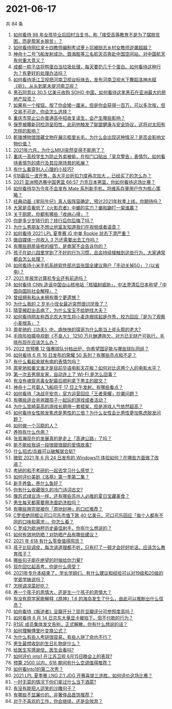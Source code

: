 # 2021-06-17

共 84 条

<!-- BEGIN -->
<!-- 最后更新时间 Thu Jun 17 2021 09:50:28 GMT+0800 (China Standard Time) -->

1. [如何看待 98
   年女孩毕业后回村当支书，称「接受高等教育不是为了摆脱贫困，而是帮家乡脱贫」？](https://www.zhihu.com/question/465207940)
2. [如何看待网红芈十四教师编制考试萝卜坑被励志乡村女教师逆袭超越？](https://www.zhihu.com/question/465163742)
3. [神舟十二号飞船发射成功，聂海胜等三名航天员奔赴中国空间站，对中国航天有何重大意义？](https://www.zhihu.com/question/465393063)
4. [成都一粽子店将鸭蛋白当垃圾处理，每天要扔几千个蛋白。如何看待这种行为？有更好的处理办法吗？](https://www.zhihu.com/question/464471406)
5. [如何看待浙江卫视把河南卫视台标抹去，发布河南卫视水下舞蹈洛神水赋《祈》，从头到尾未提河南卫视？](https://www.zhihu.com/question/465063765)
6. [黑石同意以 30.5 亿美元收购 SOHO
   中国，如何看待这笔黑石在亚洲最大的房地产投资？](https://www.zhihu.com/question/465393675)
7. [如果有一个按钮，按了你会矮一厘米，但是你会获得一百万，可以多次按，但交易不可逆，你会怎么选择？](https://www.zhihu.com/question/367519449)
8. [重庆市禁止公办普通高中招收复读生，会产生哪些影响？](https://www.zhihu.com/question/465388410)
9. [保罗被曝新冠检测呈阳性，此前他触发了联盟健康与安全协议，这将对太阳有怎样的影响？](https://www.zhihu.com/question/465408333)
10. [乾陵博物馆馆藏文物在展示柜里长毛，为什么会出现这种情况？是否会影响文物价值？](https://www.zhihu.com/question/465179682)
11. [2021年六月，为什么MIUI突然变得不能用了？](https://www.zhihu.com/question/464439883)
12. [重庆一高校学生为防止外卖被偷，在校门口贴出「吴京警告」表情包，如何看待表情包的盛行及其应用场景的拓展？](https://www.zhihu.com/question/465131961)
13. [有什么看穿别人心理的小技巧?](https://www.zhihu.com/question/349419279)
14. [618最后一波开售，各大平台折扣力度再次加大
    ，已经买了的怎么办？](https://www.zhihu.com/question/465206197)
15. [2021 亚洲预选赛中国男篮 66:57
    力克日本男篮，你如何看待这场比赛？](https://www.zhihu.com/question/465335366)
16. [如何看待华为今年不会发布 Mate
    系列新手机，将维系存量用户作为核心策略？](https://www.zhihu.com/question/465383357)
17. [经典动画《星际牛仔》真人版阵容确定，预计2021年秋季上线，你期待吗？](https://www.zhihu.com/question/464080191)
18. [大家是否看低了《火影忍者》中蝎的实力？蝎和鼬打一架谁赢？](https://www.zhihu.com/question/464702791)
19. [关于厨房，你都有哪些「收纳心得」？](https://www.zhihu.com/question/455509376)
20. [你是多少岁转行的？转行后你后悔了吗？](https://www.zhihu.com/question/420770266)
21. [为什么男朋友不想让他室友知道我们在视频或者语音？](https://www.zhihu.com/question/465047050)
22. [如何看待 2021 LPL 夏季赛 iG 中单 Rookie
    状态下滑严重？](https://www.zhihu.com/question/465030839)
23. [做自媒体一月收入 3 万还需要出去工作吗？](https://www.zhihu.com/question/457544338)
24. [有哪些厨房装修的细节，是商家不会告诉你的？](https://www.zhihu.com/question/359436060)
25. [孩子在幼儿园里学到了不好的行为习惯，且会持续接触到这些行为，大家通常都会怎么处理？](https://www.zhihu.com/question/460615230)
26. [如何看待小米手机系统软件部总监张国全建议用户「手动关掉5G」？(以省电)？](https://www.zhihu.com/question/464463766)
27. [2021 年报学计算机专业还有前途吗？](https://www.zhihu.com/question/458339006)
28. [如何看待 CNN
    造谣中国台山核电站「核辐射威胁」，中法澄清后日本称望「中国向国际社会解释」？](https://www.zhihu.com/question/465318332)
29. [曾经拥有和从未拥有哪个更遗憾？](https://www.zhihu.com/question/463488790)
30. [为什么我的 2 岁半小侄女最近突然很讨厌我了？](https://www.zhihu.com/question/464633812)
31. [晴雯被赶出去病了，为什么宝玉不给她找大夫？](https://www.zhihu.com/question/464950110)
32. [如何看待网友称西北农大学生将小麦连根拔起是作秀，校方回应「是为了观察小麦根系」？](https://www.zhihu.com/question/465265604)
33. [周星驰的《功夫》中，病怏怏的琛哥为什么能当上斧头帮的老大?](https://www.zhihu.com/question/460071485)
34. [毛晓彤拍摄电视剧《不良人》 1250
    万片酬遭拖欠，对方已无财产可执行，毛晓彤现在应该怎么办？](https://www.zhihu.com/question/465208835)
35. [2022 世预赛 12
    强赛球队分档出炉，你希望国足能与哪些球队同组？](https://www.zhihu.com/question/465258786)
36. [如何看待 6 月 16 日发布的荣耀 50
    系列？有哪些亮点和不足？](https://www.zhihu.com/question/464503288)
37. [有什么看起来就有病的表情包吗？](https://www.zhihu.com/question/459596154)
38. [周星驰和姜文谁才是目前华语电影天花板？如何对比这两个人的电影水平？](https://www.zhihu.com/question/463799369)
39. [第一次去男朋友家，自动连上了 WI-FI 是怎么回事？](https://www.zhihu.com/question/464961722)
40. [有没有魂穿恶毒女配最后顺利拿下男主的甜文？](https://www.zhihu.com/question/445174404)
41. [神舟十二号载人飞船将于 17 日上午发射，有哪些看点？](https://www.zhihu.com/question/465272474)
42. [如何看待「决战平安京」官方运营回应「王者荣耀」抄袭问题？](https://www.zhihu.com/question/465195776)
43. [有哪些适合爸爸跟孩子一起玩的游戏或者活动？](https://www.zhihu.com/question/60498981)
44. [为什么宫崎英高的游戏长期用一套框架，但是游戏人气依然超高？](https://www.zhihu.com/question/465104881)
45. [如何看待女性脱发焦虑是男性的三倍？为什么女性会比男性更加焦虑脱发问题？](https://www.zhihu.com/question/465383951)
46. [如何做一个沉稳的人？](https://www.zhihu.com/question/298243670)
47. [养狗有什么作用？](https://www.zhihu.com/question/455659791)
48. [张哲瀚现在的发展真的是走上「高速公路」了吗？](https://www.zhihu.com/question/464776992)
49. [能不能给我讲一段很甜很甜的爱情故事?](https://www.zhihu.com/question/357604104)
50. [什么招式/兵器可以破解居合斩?](https://www.zhihu.com/question/459599241)
51. [微软 2021 年 6 月 24 日发布的 Windows11
    体验如何？在哪些方面做了改进？](https://www.zhihu.com/question/465279770)
52. [考研的和不考研的一起去学习什么感觉？](https://www.zhihu.com/question/454852118)
53. [如何评价美剧《洛基》第一季第二集？](https://www.zhihu.com/question/465306226)
54. [新手养鱼，养什么鱼好？](https://www.zhihu.com/question/425639824)
55. [你有什么收藏很久的冷门诗词古文?](https://www.zhihu.com/question/446560681)
56. [像苏式绿豆汤一样，还有哪些苏州人必推的夏日宝藏美食？](https://www.zhihu.com/question/465122287)
57. [男生每天都需要用洗面奶洗脸吗？](https://www.zhihu.com/question/463918849)
58. [有哪些用完就被你「原地封神」的口红推荐？](https://www.zhihu.com/question/464075483)
59. [C罗拒绝同框让可口可乐市值下跌 40
    亿美元，可口可乐回应「每个人都有不同的口味和需求」，你怎么看？](https://www.zhihu.com/question/465292823)
60. [C 罗成为欧洲杯历史最佳射手，你有什么想说的？](https://www.zhihu.com/question/465254279)
61. [如何有效地防晒？对防晒产品有哪些建议？](https://www.zhihu.com/question/20141423)
62. [2021 年 618 有什么零食值得囤货？](https://www.zhihu.com/question/459223718)
63. [孩子比较调皮，每次讲道理都不听，只有打了一顿才会好好听话，应该怎么教育孩子？](https://www.zhihu.com/question/455635806)
64. [哪些句子能在绝望的时候给你力量?](https://www.zhihu.com/question/461255650)
65. [现在回忆起高考，你是什么感受？](https://www.zhihu.com/question/279826998)
66. [2021年专升本结束了，学长学姐们。有什么建议和经验可以对19级和20级的学弟学妹说吗？](https://www.zhihu.com/question/458630742)
67. [怎样调凉菜好吃？](https://www.zhihu.com/question/352465516)
68. [养一个孩子的恩情大，还是生一个孩子的恩情大？](https://www.zhihu.com/question/344589485)
69. [有没有原学家能解释《原神》1.6
    的海岛发生了什么，由此可以推断出什么信息？](https://www.zhihu.com/question/465176624)
70. [如何看待《叛逆者》豆瓣开分？现在豆瓣评分可参照度高吗？](https://www.zhihu.com/question/465131172)
71. [如何看待 6 月 14 日京东大量显卡被拍下，但不付款的行为？](https://www.zhihu.com/question/465139496)
72. [R1SE 成员集体发文告别，正式解散，你有什么想说的话？](https://www.zhihu.com/question/464906683)
73. [如何理解傅里叶变换公式？](https://www.zhihu.com/question/19714540)
74. [为什么有些人考研很容易，有些人拼了命也不行？](https://www.zhihu.com/question/464366430)
75. [男生最想收到的生日礼物是什么？](https://www.zhihu.com/question/20235357)
76. [给医生写感谢信，医生会看吗?](https://www.zhihu.com/question/461215612)
77. [如何评价 into1 在江苏卫视 6月15日晚会上的表现?](https://www.zhihu.com/question/465098736)
78. [预算 2500 以内，618 期间有什么空调值得推荐？](https://www.zhihu.com/question/458511177)
79. [如何看Into1的第二次秀？](https://www.zhihu.com/question/465218190)
80. [2021 LPL 夏季赛 LNG 2:1 JDG
    开赛喜提三连胜，如何评价这场比赛？](https://www.zhihu.com/question/465178025)
81. [一时无菜的情况下你们拿过什么当下酒菜?](https://www.zhihu.com/question/441373755)
82. [有没有能把人逗笑的沙雕句子？](https://www.zhihu.com/question/465106856)
83. [有哪些不显廉价的、非奢侈品首饰推荐？](https://www.zhihu.com/question/38580281)
84. [对于不喜欢的工作，你会继续，还是会放弃？](https://www.zhihu.com/question/463097088)

<!-- END -->
